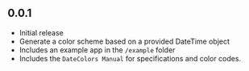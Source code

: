 ## 0.0.1

- Initial release
- Generate a color scheme based on a provided DateTime object
- Includes an example app in the `/example` folder
- Includes the `DateColors Manual` for specifications and color codes.
